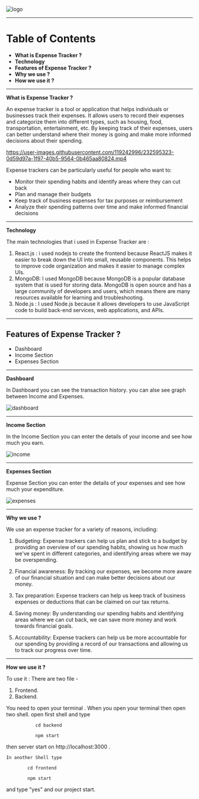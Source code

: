 ![logo](https://api.logo.com/api/v2/images?logo=logo_f2f5ea2f-ac58-4f85-9dfa-4af6e82fc7d3&format=webp&margins=0&quality=60&width=300&background=transparent&u=1681758616 "logo")

------------


# Table of Contents
-  **What is Expense Tracker ?**
-  **Technology**
-  **Features of Expense Tracker ?**
-  **Why we use ?**
-  **How we use it ?**


------------
  **What is Expense Tracker ?**


An expense tracker is a tool or application that helps individuals or businesses track their expenses. It allows users to record their expenses and categorize them into different types, such as housing, food, transportation, entertainment, etc. By keeping track of their expenses, users can better understand where their money is going and make more informed decisions about their spending.



https://user-images.githubusercontent.com/119242996/232595323-0d59d97a-1f97-40b5-9564-0b465aa80824.mp4

Expense trackers can be particularly useful for people who want to:

- Monitor their spending habits and identify areas where they can cut back
- Plan and manage their budgets
- Keep track of business expenses for tax purposes or reimbursement
- Analyze their spending patterns over time and make informed financial decisions


-------------------------------

**Technology**

The  main technologies that  i used in Expense Tracker are  :
 1. React.js : i used nodejs to create the frontend because  ReactJS  makes it easier to break down the UI into small, reusable components. This helps to improve code organization and makes it easier to manage complex UIs.
 2. MongoDB:  I used MongoDB because MongoDB is a popular database system that is used for storing data.  MongoDB is open source and has a large community of developers and users, which means there are many resources available for learning and troubleshooting. 
 3. Node.js :  I used Node.js because it allows developers to use JavaScript code to build back-end services, web applications, and APIs.

-----------------
## **Features of Expense Tracker ?**

-  Dashboard
-  Income Section
- Expenses Section

------------
**Dashboard**

In Dashboard you can see the transaction history. you can alse see graph between Income and Expenses.


![dashboard](https://user-images.githubusercontent.com/119242996/232598543-4e5401ed-0177-46a2-b793-c9623a950d4e.png)



------------
**Income Section**

In the Income Section you can enter the details of your income and see how much you earn.


![income](https://user-images.githubusercontent.com/119242996/232598396-e98757f2-b095-4566-8dd3-62246c6d7a56.png)





------------

**Expenses Section**

Expense Section you can enter the details of your expenses and see how much your expenditure.


![expenses](https://user-images.githubusercontent.com/119242996/232598654-495d5fc4-0ae8-48b9-b7f7-2045bcdafd3c.png)


------------
**Why we use ?**

We use an expense tracker for a variety of reasons, including:

1. Budgeting: Expense trackers can help us plan and stick to a budget by providing an overview of our spending habits, showing us how much we've spent in different categories, and identifying areas where we may be overspending.

2. Financial awareness: By tracking our expenses, we become more aware of our financial situation and can make better decisions about our money.

3. Tax preparation: Expense trackers can help us keep track of business expenses or deductions that can be claimed on our tax returns.

4. Saving money: By understanding our spending habits and identifying areas where we can cut back, we can save more money and work towards financial goals.

5. Accountability: Expense trackers can help us be more accountable for our spending by providing a record of our transactions and allowing us to track our progress over time.

---------------
**How we use it ?**

To use it  :
There are two file -
1.  Frontend.
2. Backend.

  You need to open your terminal . When you open your terminal then open two shell.
			 open first shell  and type  
			 
               cd backend
			 
			   npm start
  then server start on http://localhost:3000  .
  
	In another Shell type
			
			cd frontend
			
			npm start
and type  "yes"  and  our project start.






